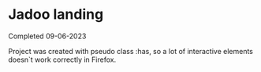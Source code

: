 # Jadoo landing

Completed 09-06-2023

Project was created with pseudo class :has, so a lot of interactive elements doesn`t work correctly in Firefox. 
